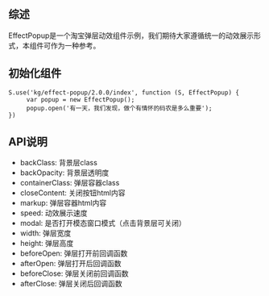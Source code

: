 ## 综述

EffectPopup是一个淘宝弹层动效组件示例，我们期待大家遵循统一的动效展示形式，本组件可作为一种参考。

## 初始化组件
		
    S.use('kg/effect-popup/2.0.0/index', function (S, EffectPopup) {
         var popup = new EffectPopup();
         popup.open('有一天，我们发现，做个有情怀的码农是多么重要');
    })

## API说明

* backClass: 背景层class
* backOpacity: 背景层透明度
* containerClass: 弹层容器class
* closeContent: 关闭按钮html内容
* markup: 弹层容器html内容
* speed: 动效展示速度
* modal: 是否打开模态窗口模式（点击背景层可关闭）
* width: 弹层宽度
* height: 弹层高度
* beforeOpen: 弹层打开前回调函数
* afterOpen: 弹层打开后回调函数
* beforeClose: 弹层关闭前回调函数
* afterClose: 弹层关闭后回调函数
